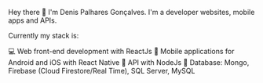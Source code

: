 Hey there 👋
I'm Denis Palhares Gonçalves. 
I'm a developer websites, mobile apps and APIs. 

Currently my stack is:

💻 Web front-end development with ReactJs
📱 Mobile applications for Android and iOS with React Native
📡 API with NodeJs
💾 Database:  Mongo, Firebase (Cloud Firestore/Real Time), SQL Server, MySQL
